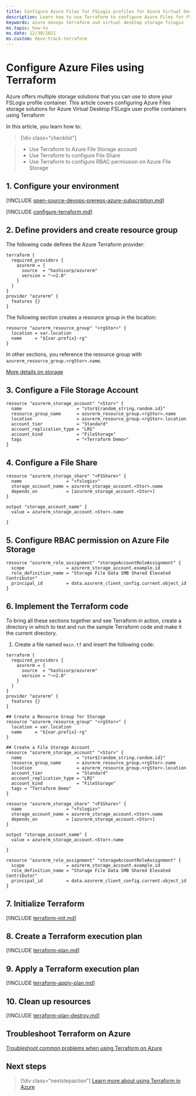 ```yaml
---
title: Configure Azure Files for FSLogix profiles for Azure Virtual Desktop using Terraform - Azure
description: Learn how to use Terraform to configure Azure Files for FSLogix profiles Azure Virtual Desktop with Terraform
keywords: azure devops terraform avd virtual desktop storage fslogix
ms.topic: how-to
ms.date: 12/30/2021
ms.custom: devx-track-terraform
---
```


# Configure Azure Files using Terraform

Azure offers multiple storage solutions that you can use to store your FSLogix profile container. This article covers configuring Azure Files storage solutions for Azure Virtual Desktop FSLogix user profile containers using Terraform

In this article, you learn how to:
> [!div class="checklist"]

> * Use Terraform to Azure File Storage account
> * Use Terraform to configure File Share
> * Use Terraform to configure RBAC permission on Azure File Storage

## 1. Configure your environment

[!INCLUDE [open-source-devops-prereqs-azure-subscription.md](../includes/open-source-devops-prereqs-azure-subscription.md)]

[!INCLUDE [configure-terraform.md](includes/configure-terraform.md)]

## 2. Define providers and create resource group

The following code defines the Azure Terraform provider:

```hcl
terraform {
  required_providers {
    azurerm = {
      source  = "hashicorp/azurerm"
      version = "~>2.0"
    }
  }
}
provider "azurerm" {
  features {}
}
```

The following section creates a resource group in the location:

```hcl
resource "azurerm_resource_group" "<rgStor>" {
  location = var.location
  name     = "${var.prefix}-rg"
}
```

In other sections, you reference the resource group with `azurerm_resource_group.<rgStor>.name`.

[More details on storage](.../storage/common/storage-account-create.md)

## 3. Configure a File Storage Account 

```hcl
resource "azurerm_storage_account" "<Stor>" {
  name                     = "stor${random_string.random.id}"
  resource_group_name      = azurerm_resource_group.<rgStor>.name
  location                 = azurerm_resource_group.<rgStor>.location
  account_tier             = "Standard"
  account_replication_type = "LRS"
  account_kind             = "FileStorage"
  tags                     = "<Terraform Demo>"
}
```

## 4. Configure a File Share

```hcl
resource "azurerm_storage_share" "<FSShare>" {
  name                 = "<fslogix>"
  storage_account_name = azurerm_storage_account.<Stor>.name
  depends_on           = [azurerm_storage_account.<Stor>]
}

output "storage_account_name" {
  value = azurerm_storage_account.<Stor>.name

}
```

## 5. Configure RBAC permission on Azure File Storage

```hcl
resource "azurerm_role_assignment" "storageAccountRoleAssignment" {
  scope                = azurerm_storage_account.example.id
  role_definition_name = "Storage File Data SMB Shared Elevated Contributor"
  principal_id         = data.azurerm_client_config.current.object_id
}
```

## 6. Implement the Terraform code

To bring all these sections together and see Terraform in action, create a directory in which to test and run the sample Terraform code and make it the current directory.

1. Create a file named `main.tf` and insert the following code:

```hcl
terraform {
  required_providers {
    azurerm = {
      source  = "hashicorp/azurerm"
      version = "~>2.0"
    }
  }
}
provider "azurerm" {
  features {}
}

## Create a Resource Group for Storage
resource "azurerm_resource_group" "<rgStor>" {
  location = var.location
  name     = "${var.prefix}-rg"
}

## Create a File Storage Account 
resource "azurerm_storage_account" "<Stor>" {
  name                     = "stor${random_string.random.id}"
  resource_group_name      = azurerm_resource_group.<rgStor>.name
  location                 = azurerm_resource_group.<rgStor>.location
  account_tier             = "Standard"
  account_replication_type = "LRS"
  account_kind             = "FileStorage"
  tags = "Terraform Demo"
}

resource "azurerm_storage_share" "<FSShare>" {
  name                 = "<fslogix>"
  storage_account_name = azurerm_storage_account.<Stor>.name
  depends_on           = [azurerm_storage_account.<Stor>]
}

output "storage_account_name" {
  value = azurerm_storage_account.<Stor>.name

}

resource "azurerm_role_assignment" "storageAccountRoleAssignment" {
  scope                = azurerm_storage_account.example.id
  role_definition_name = "Storage File Data SMB Shared Elevated Contributor"
  principal_id         = data.azurerm_client_config.current.object_id
}
```

## 7. Initialize Terraform

[!INCLUDE [terraform-init.md](includes/terraform-init.md)]

## 8. Create a Terraform execution plan

[!INCLUDE [terraform-plan.md](includes/terraform-plan.md)]

## 9. Apply a Terraform execution plan

[!INCLUDE [terraform-apply-plan.md](includes/terraform-apply-plan.md)]

## 10. Clean up resources

[!INCLUDE [terraform-plan-destroy.md](includes/terraform-plan-destroy.md)]

## Troubleshoot Terraform on Azure

[Troubleshoot common problems when using Terraform on Azure](troubleshoot.md)

## Next steps

> [!div class="nextstepaction"]
> [Learn more about using Terraform in Azure](/azure/terraform)
